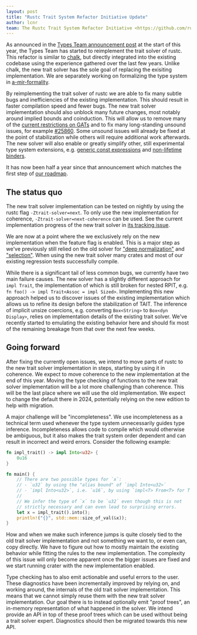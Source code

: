 ```yaml
---
layout: post
title: "Rustc Trait System Refactor Initiative Update"
author: lcnr
team: The Rustc Trait System Refactor Initiative <https://github.com/rust-lang/trait-system-refactor-initiative/>
---
```


As announced in the [Types Team announcement post](https://blog.rust-lang.org/2023/01/20/types-announcement.html) at the start of this year, the Types Team has started to reimplement the trait solver of rustc. This refactor is similar to [chalk](https://github.com/rust-lang/chalk/), but directly integrated into the existing codebase using the experience gathered over the last few years. Unlike chalk, the new trait solver has the sole goal of replacing the exisiting implementation. We are separately working on formalizing the type system in [a-mir-formality](https://github.com/rust-lang/a-mir-formality).

By reimplementing the trait solver of rustc we are able to fix many subtle bugs and inefficiencies of the existing implementation. This should result in faster compilation speed and fewer bugs. The new trait solver implementation should also unblock many future changes, most notably around implied bounds and coinduction. This will allow us to remove many of the [current restrictions on GATs](https://github.com/rust-lang/rust/issues/91693) and to fix many long-standing unsound issues, for example [#25860](https://github.com/rust-lang/rust/issues/25860). Some unsound issues will already be fixed at the point of stabilization while others will require additional work afterwards. The new solver will also enable or greatly simplify other, still experimental type system extensions, e.g. [generic const expressions](https://github.com/rust-lang/rust/issues/76560) and [non-lifetime binders](https://github.com/rust-lang/rust/issues/108185).

It has now been half a year since that announcement which matches the first step of [our roadmap][roadmap].

## The status quo

The new trait solver implementation can be tested on nightly by using the rustc flag `-Ztrait-solver=next`. To only use the new implementation for coherence, `-Ztrait-solver=next-coherence` can be used. See the current implementation progress of the new trait solver in [its tracking issue](https://github.com/rust-lang/rust/issues/107374).

We are now at a point where the we exclusively rely on the new implementation when the feature flag is enabled. This is a major step as we've previously still relied on the old solver for ["deep normalization"](https://github.com/rust-lang/rust/pull/113086) and ["selection"](https://github.com/rust-lang/rust/pull/112869). When using the new trait solver many crates and most of our existing regression tests successfully compile.

While there is a significant tail of less common bugs, we currently have two main failure causes. The new solver has a slightly different approach for `impl Trait`, the implementation of which is still broken for nested RPIT, e.g. `fn foo() -> impl Trait<Assoc = impl Sized>`. Implementing this new approach helped us to discover issues of the existing implementation which allows us to refine its design before the stabilization of TAIT. The inference of implicit unsize coercions, e.g. converting `Box<String>` to `Box<dyn Display>`, relies on implementation details of the existing trait solver. We've recently started to emulating the existing behavior here and should fix most of the remaining breakage from that over the next few weeks.

## Going forward

After fixing the currently open issues, we intend to move parts of rustc to the new trait solver implementation in steps, starting by using it in coherence. We expect to move coherence to the new implementation at the end of this year. Moving the type checking of functions to the new trait solver implementation will be a lot more challenging than coherence. This will be the last place where we will use the old implementation. We expect to change the default there in 2024, potentially relying on the new edition to help with migration.

A major challenge will be "incompleteness". We use incompleteness as a technical term used whenever the type system unnecessarily guides type inference. Incompleteness allows code to compile which would otherwise be ambiguous, but it also makes the trait system order dependent and can result in incorrect and weird errors. Consider the following example:
```rust
fn impl_trait() -> impl Into<u32> {
    0u16
}

fn main() {
    // There are two possible types for `x`:
    // - `u32` by using the "alias bound" of `impl Into<u32>`
    // - `impl Into<u32>`, i.e. `u16`, by using `impl<T> From<T> for T`
    //
    // We infer the type of `x` to be `u32` even though this is not
    // strictly necessary and can even lead to surprising errors.
    let x = impl_trait().into();
    println!("{}", std::mem::size_of_val(&x));
}
```
How and when we make such inference jumps is quite closely tied to the old trait solver implementation and not something we want to, or even can, copy directly. We have to figure out how to mostly maintain the existing behavior while fitting the rules to the new implementation. The complexity of this issue will only become apparent once the bigger issues are fixed and we start running crater with the new implementation enabled.

Type checking has to also emit actionable and useful errors to the user. These diagnostics have been incrementally improved by relying on, and working around, the internals of the old trait solver implementation. This means that we cannot simply reuse them with the new trait solver implementation. Our goal there is to instead optionally emit "proof trees", an in-memory representation of what happened in the solver. We intend provide an API in top of these proof trees which can be used without being a trait solver expert. Diagnostics should then be migrated towards this new API.

[roadmap]: https://blog.rust-lang.org/2023/01/20/types-announcement.html#roadmap